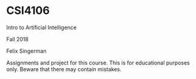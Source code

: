 # CSI4106
Intro to Artificial Intelligence

Fall 2018

Felix Singerman

Assignments and project for this course. This is for educational purposes only. Beware that there may contain mistakes.
